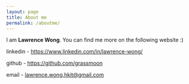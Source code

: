 ```yaml
---
layout: page
title: About me
permalink: /aboutme/
---
```


I am **Lawrence Wong**. You can find me more on the following website :)

linkedin - https://www.linkedin.com/in/lawrence-wong/ 

github - https://github.com/grassmoon

email - lawrence.wong.hkit@gmail.com





